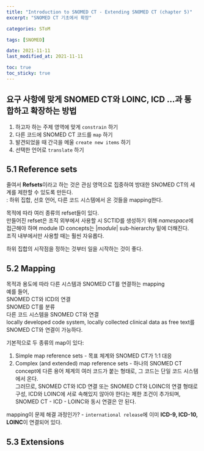```yaml
---
title: "Introduction to SNOMED CT - Extending SNOMED CT (chapter 5)"
excerpt: "SNOMED CT 기초에서 확장"

categories: SToM

tags: [SNOMED]

date: 2021-11-11
last_modified_at: 2021-11-11

toc: true
toc_sticky: true
---
```


## 요구 사항에 맞게 SNOMED CT와 LOINC, ICD ...과 통합하고 확장하는 방법

1. 하고자 하는 주제 영역에 맞게 `constrain` 하기
2. 다른 코드에 SNOMED CT 코드를 `map` 하기
3. 발견되었을 때 간극을 메울 `create new items` 하기
4. 선택한 언어로 `translate` 하기

## 5.1 Reference sets

줄여서 **Refsets**이라고 하는 것은 관심 영역으로 집중하여 방대한 SNOMED CT의 세계를 제한할 수 있도록 만든다.  
: 하위 집합, 선호 언어, 다른 코드 시스템에서 온 것들을 mapping한다.  

목적에 따라 여러 종류의 refset들이 있다.  
만들어진 refset은 조직 외부에서 사용할 시 SCTID를 생성하기 위해 *namespace*에 접근해야 하며 module ID concepts는 $\vert module\vert$ sub-hierarchy 밑에 더해진다.  
조직 내부에서만 사용할 때는 훨씬 자유롭다.  

하위 집합의 시작점을 정하는 것부터 일을 시작하는 것이 좋다.  

## 5.2 Mapping

목적과 용도에 따라 다른 시스템과 SNOMED CT를 연결하는 mapping  
예를 들어,  
SNOMED CT와 ICD의 연결  
SNOMED CT를 분류  
다른 코드 시스템을 SNOMED CT와 연결  
locally developed code system, locally collected clinical data as free text를 SNOMED CT와 연결이 가능하다.  

기본적으로 두 종류의 map이 있다:  

1. Simple map reference sets - 목표 체계와 SNOMED CT가 1:1 대응
2. Complex (and extended) map reference sets - 하나의 SNOMED CT concept에 다른 용어 체계의 여러 코드가 붙는 형태로, 그 코드는 단일 코드 시스템에서 온다.  
그러므로, SNOMED CT와 ICD 연결 또는 SNOMED CT와 LOINC의 연결 형태로 구성, ICD와 LOINC에 서로 속해있지 않아야 한다는 제한 조건이 추가되며, SNOMED CT - ICD - LOINC와 동시 연결은 안 된다.  

mapping이 문제 해결 과정인가? - `international release`에 이미 **ICD-9, ICD-10, LOINC**이 연결되어 있다.

## 5.3 Extensions

